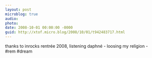 ```yaml
---
layout: post
microblog: true
audio: 
photo: 
date: 2008-10-01 00:00:00 -0000
guid: http://xtof.micro.blog/2008/10/01/t942483717.html
---
```

thanks to inrocks rentrée 2008, listening daphné - loosing my religion - #rem #dream
